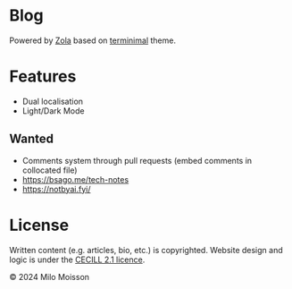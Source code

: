 # Blog

Powered by [Zola](https://www.getzola.org) based on [terminimal](https://github.com/pawroman/zola-theme-terminimal) theme.

# Features

- Dual localisation
- Light/Dark Mode

## Wanted

- Comments system through pull requests (embed comments in collocated file)
- https://bsago.me/tech-notes
- https://notbyai.fyi/

# License

<!-- transition to cc licence -->
Written content (e.g. articles, bio, etc.) is copyrighted. Website design and logic is under the [CECILL 2.1 licence](https://cecill.info/licences.fr.html).

© 2024 Milo Moisson
